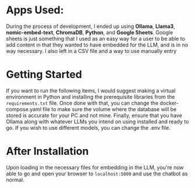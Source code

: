 # Apps Used:

During the process of development, I ended up using **Ollama**, **Llama3**, **nomic-embed-text**, **ChromaDB**, **Python**, and **Google Sheets**. Google sheets is just something that I used as an easy way for a user to be able to add content in that they wanted to have embedded for the LLM, and is in no way necessary. I also left in a CSV file and a way to use manually entry

# Getting Started
If you want to run the following items, I would suggest making a virtual environment in Python and installing the prerequisite libraries from the `requirements.txt` file. Once done with that, you can change the docker-compose.yaml file to make sure the volume where the database will be stored is accurate for your PC and not mine. Finally, ensure that you have Ollama along with whatever LLMs you intend on using installed and ready to go. If you wish to use different models, you can change the .env file. 

# After Installation
Upon loading in the necessary files for embedding in the LLM, you're now able to go and open your browser to `localhost:5000` and use the chatbot as normal.